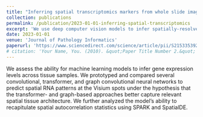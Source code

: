 ```yaml
---
title: "Inferring spatial transcriptomics markers from whole slide images to characterize metastasis-related spatial heterogeneity of colorectal tumors: A pilot study"
collection: publications
permalink: /publication/2023-01-01-inferring-spatial-transcriptomics
excerpt: 'We use deep computer vision models to infer spatially-resolved transcriptomics data.'
date: 2023-01-01
venue: 'Journal of Pathology Informatics'
paperurl: 'https://www.sciencedirect.com/science/article/pii/S2153353923001220'
# citation: 'Your Name, You. (2010). &quot;Paper Title Number 2.&quot; <i>Journal 1</i>. 1(2).'
---
```


We assess the ability for machine learning models to infer gene expression levels across tissue samples. We prototyped and compared several convolutional, transformer, and graph convolutional neural networks to predict spatial RNA patterns at the Visium spots under the hypothesis that the transformer- and graph-based approaches better capture relevant spatial tissue architecture. We further analyzed the model’s ability to recapitulate spatial autocorrelation statistics using SPARK and SpatialDE.
